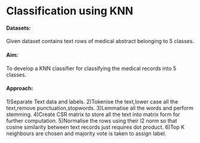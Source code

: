 # Classification using KNN

#### Datasets:
Given dataset contains text rows of medical abstract belonging to 5 classes.

#### Aim:
To develop a KNN classifier for classifying the medical records into 5 classes.

#### Approach:
1)Separate Text data and labels.
2)Tokenise the text,lower case all the text,remove punctuation,stopwords.
3)Lemmatise all the words and perform stemming.
4)Create CSR matrix to store all the text into matrix form for further computation.
5)Normalise the rows using their l2 norm so that cosine similarity between text records just requires dot product.
6)Top K neighbours are chosen and majority vote is taken to assign label.
